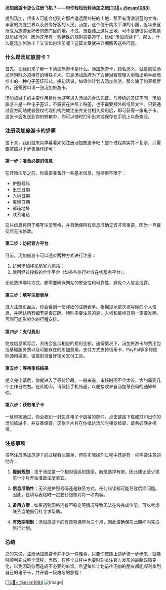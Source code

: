 **汤加旅游卡怎么注册飞机？——带你轻松玩转汤加之旅[[TG💪+ @esim1088](https://t.me/s/esim1088)]**

提到汤加，很多人可能会想到它那片遥远而神秘的土地，那里有清澈湛蓝的大海、丰富的海底世界以及热情好客的人民。汤加，这个位于南太平洋的小国，近年来逐渐成为旅游爱好者的热门目的地。不过，想要踏上这片土地，可不是随便买张机票就能成行的，因为这里有一些特殊的规则需要遵守，比如“汤加旅游卡”。那么，什么是汤加旅游卡？又该如何注册呢？这篇文章就来详细解答这些问题。

### 什么是汤加旅游卡？

首先，让我们来了解一下汤加旅游卡是什么。汤加旅游卡，顾名思义，就是前往汤加旅游时必须持有的特殊卡片。它是汤加政府为了方便游客管理入境和出境手续而推出的一种电子签证形式。换句话说，如果你计划去汤加旅游，那么除了购买机票外，还需要申请一张汤加旅游卡。

汤加旅游卡的主要作用是作为游客进入汤加的合法凭证。与传统的签证不同，汤加旅游卡是一种电子签证，不需要在护照上贴签，也不需要额外的纸质文件。只要通过官方网站或者授权代理机构完成注册并支付相关费用后，即可获得一张电子卡。这张卡会发送到你的邮箱中，你可以随时打印出来或保存在手机上以备查验。

### 注册汤加旅游卡的步骤

接下来，我们就来具体看看如何注册汤加旅游卡吧！整个过程其实并不复杂，只需要按照以下步骤操作即可：

#### 第一步：准备必要的信息

在开始注册之前，你需要准备好一些基本信息，包括但不限于：
- 护照号码
- 出生日期
- 入境日期
- 离境日期
- 邮箱地址
- 联系电话

这些信息将用于填写注册表格，并且确保所有信息准确无误非常重要，因为一旦提交后无法修改。

#### 第二步：访问官方平台

目前，汤加旅游卡可以通过两种方式进行注册：
1. 访问汤加移民局官方网站；
2. 使用经过授权的合作平台（如某些旅行社或在线服务平台）。

无论选择哪种方式，都需要确保网站的安全性和可靠性，避免个人信息泄露。

#### 第三步：填写注册表单

进入注册页面后，你会看到一份详细的注册表单。根据提示依次填写你的个人信息，并确认所有细节是否正确。特别需要注意的是，入境和离境日期一定要准确，否则可能影响你的行程安排。

#### 第四步：支付费用

完成信息填写后，系统会显示相应的费用金额。通常情况下，汤加旅游卡的费用包括基础服务费以及可能存在的附加费用。支付方式支持信用卡、PayPal等多种国际通用渠道，请提前准备好相关支付工具。

#### 第五步：等待审核结果

提交完申请后，你就进入了等待阶段。一般来说，审核时间不会太长，大约需要几个工作日左右。在此期间，请保持手机畅通，以便接收来自汤加移民局的通知邮件。

#### 第六步：获取电子卡

一旦审核通过，你会收到一封包含电子卡链接的邮件。点击链接下载或打印出你的汤加旅游卡，并妥善保管。这张卡片将在你抵达汤加时接受检查，请务必随身携带。

### 注意事项

虽然注册汤加旅游卡的过程看似简单，但在实际操作过程中还是有一些需要注意的地方：

1. **提前规划**：由于汤加是一个相对偏远的国家，航班选择有限，因此建议至少提前一个月开始准备注册事宜。
   
2. **信息准确性**：无论是护照号码还是联系方式，任何错误都可能导致后续问题。因此，在填写表格时一定要仔细核对每一项内容。

3. **备用方案**：如果遇到网络连接不稳定等情况导致无法在线完成注册，可以考虑联系当地旅行社寻求帮助。

4. **有效期限制**：汤加旅游卡的有效期通常为三个月，因此请确保在此期间内完成旅行计划。

### 总结

总的来说，注册汤加旅游卡并不是一件难事，只要你按照上述步骤一步步来，就能够顺利完成整个流程。当然，在整个过程中也要时刻关注官方发布的最新政策变化，以免因疏忽而造成不必要的麻烦。希望每位计划前往汤加的朋友都能顺利拿到自己的电子卡，并开启一段难忘的旅程！

[[TG💪+ @esim1088](https://t.me/s/esim1088) ![Image](https://i.postimg.cc/4NQfJmqS/Snipaste-2025-05-13-00-14-12.png)]